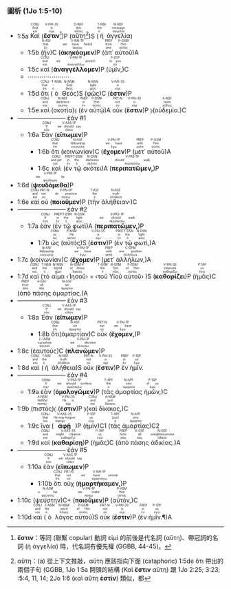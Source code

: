 ### 圖析 (1Jo 1:5-10)


- 1:5a <RUBY><ruby><ruby>Καὶ<rt>καί</rt></ruby><rt>And</rt></ruby><rt>CONJ</rt></RUBY> (<RUBY><ruby><ruby><strong>ἔστιν</strong><rt>εἰμί</rt></ruby><rt>is</rt></ruby><rt>V-PAI-3S</rt></RUBY>[^1])P (<RUBY><ruby><ruby>αὕτη<rt>οὗτος</rt></ruby><rt>this</rt></ruby><rt>D-NSF</rt></RUBY>[^2])S (<RUBY><ruby><ruby>ἡ<rt>ὁ</rt></ruby><rt>the</rt></ruby><rt>T-NSF</rt></RUBY> <RUBY><ruby><ruby>ἀγγελία<rt>ἀγγελία</rt></ruby><rt>message</rt></ruby><rt>N-NSF</rt></RUBY>) 
	- 1:5b (<RUBY><ruby><ruby>ἣν<rt>ὅς</rt></ruby><rt>that</rt></ruby><rt>R-ASF</rt></RUBY>)C (<RUBY><ruby><ruby><strong>ἀκηκόαμεν</strong><rt>ἀκούω</rt></ruby><rt>we have heard</rt></ruby><rt>V-RAI-1P</rt></RUBY>)P (<RUBY><ruby><ruby>ἀπ᾽<rt>ἀπό</rt></ruby><rt>from</rt></ruby><rt>PREP</rt></RUBY> <RUBY><ruby><ruby>αὐτοῦ<rt>αὐτός</rt></ruby><rt>Him</rt></ruby><rt>P-GSM</rt></RUBY>)A
	- 1:5c <RUBY><ruby><ruby>καὶ<rt>καί</rt></ruby><rt>and</rt></ruby><rt>CONJ</rt></RUBY> (<RUBY><ruby><ruby><strong>ἀναγγέλλομεν</strong><rt>ἀναγγέλλω</rt></ruby><rt>we preach</rt></ruby><rt>V-PAI-1P</rt></RUBY>)P (<RUBY><ruby><ruby>ὑμῖν,<rt>σύ</rt></ruby><rt>to you</rt></ruby><rt>P-2DP</rt></RUBY>)C
	- ⋯⋯⋯⋯⋯⋯⋯
	- 1:5d <RUBY><ruby><ruby>ὅτι<rt>ὅτι</rt></ruby><rt>that</rt></ruby><rt>CONJ</rt></RUBY> (<RUBY><ruby><ruby>ὁ<rt>ὁ</rt></ruby><rt>-</rt></ruby><rt>T-NSM</rt></RUBY> <RUBY><ruby><ruby>Θεὸς<rt>θεός</rt></ruby><rt>God</rt></ruby><rt>N-NSM</rt></RUBY>)S (<RUBY><ruby><ruby>φῶς<rt>φῶς</rt></ruby><rt>light</rt></ruby><rt>N-NSN</rt></RUBY>)C (<RUBY><ruby><ruby><strong>ἐστιν</strong><rt>εἰμί</rt></ruby><rt>is</rt></ruby><rt>V-PAI-3S</rt></RUBY>)P
	- 1:5e <RUBY><ruby><ruby>καὶ<rt>καί</rt></ruby><rt>and</rt></ruby><rt>CONJ</rt></RUBY> (<RUBY><ruby><ruby>σκοτία<rt>σκοτία</rt></ruby><rt>darkness</rt></ruby><rt>N-NSF</rt></RUBY>)⦇ (<RUBY><ruby><ruby>ἐν<rt>ἐν</rt></ruby><rt>in</rt></ruby><rt>PREP</rt></RUBY> <RUBY><ruby><ruby>αὐτῷ<rt>αὐτός</rt></ruby><rt>Him</rt></ruby><rt>P-DSM</rt></RUBY>)A <RUBY><ruby><ruby>οὐκ<rt>οὐ</rt></ruby><rt>not</rt></ruby><rt>PRT-N</rt></RUBY> (<RUBY><ruby><ruby><strong>ἔστιν</strong><rt>εἰμί</rt></ruby><rt>is</rt></ruby><rt>V-PAI-3S</rt></RUBY>)P ⦈(<RUBY><ruby><ruby>οὐδεμία.<rt>οὐδείς</rt></ruby><rt>none</rt></ruby><rt>A-NSF</rt></RUBY>)C 
- ———————— ἐάν #1
	- 1:6a <RUBY><ruby><ruby>Ἐὰν<rt>ἐάν</rt></ruby><rt>If</rt></ruby><rt>CONJ</rt></RUBY> (<RUBY><ruby><ruby><strong>εἴπωμεν</strong><rt>εἶπον</rt></ruby><rt>we should say</rt></ruby><rt>V-AAS-1P</rt></RUBY>)P
		- 1:6b <RUBY><ruby><ruby>ὅτι<rt>ὅτι</rt></ruby><rt>that</rt></ruby><rt>CONJ</rt></RUBY> (<RUBY><ruby><ruby>κοινωνίαν<rt>κοινωνία</rt></ruby><rt>fellowship</rt></ruby><rt>N-ASF</rt></RUBY>)C (<RUBY><ruby><ruby><strong>ἔχομεν</strong><rt>ἔχω</rt></ruby><rt>we have</rt></ruby><rt>V-PAI-1P</rt></RUBY>)P (<RUBY><ruby><ruby>μετ᾽<rt>μετά</rt></ruby><rt>with</rt></ruby><rt>PREP</rt></RUBY> <RUBY><ruby><ruby>αὐτοῦ<rt>αὐτός</rt></ruby><rt>Him</rt></ruby><rt>P-GSM</rt></RUBY>)A 
		- 1:6c <RUBY><ruby><ruby>καὶ<rt>καί</rt></ruby><rt>and yet</rt></ruby><rt>CONJ</rt></RUBY> (<RUBY><ruby><ruby>ἐν<rt>ἐν</rt></ruby><rt>in</rt></ruby><rt>PREP</rt></RUBY> <RUBY><ruby><ruby>τῷ<rt>ὁ</rt></ruby><rt>the</rt></ruby><rt>T-DSN</rt></RUBY> <RUBY><ruby><ruby>σκότει<rt>σκότος</rt></ruby><rt>darkness</rt></ruby><rt>N-DSN</rt></RUBY>)A (<RUBY><ruby><ruby><strong>περιπατῶμεν,</strong><rt>περιπατέω</rt></ruby><rt>should walk</rt></ruby><rt>V-PAS-1P</rt></RUBY>)P 
- 1:6d (<RUBY><ruby><ruby><strong>ψευδόμεθα</strong><rt>ψεύδομαι</rt></ruby><rt>we lie</rt></ruby><rt>V-PNI-1P</rt></RUBY>)P
- 1:6e <RUBY><ruby><ruby>καὶ<rt>καί</rt></ruby><rt>and</rt></ruby><rt>CONJ</rt></RUBY> <RUBY><ruby><ruby>οὐ<rt>οὐ</rt></ruby><rt>not</rt></ruby><rt>PRT-N</rt></RUBY> (<RUBY><ruby><ruby><strong>ποιοῦμεν</strong><rt>ποιέω</rt></ruby><rt>do practice</rt></ruby><rt>V-PAI-1P</rt></RUBY>)P (<RUBY><ruby><ruby>τὴν<rt>ὁ</rt></ruby><rt>the</rt></ruby><rt>T-ASF</rt></RUBY> <RUBY><ruby><ruby>ἀλήθειαν·<rt>ἀλήθεια</rt></ruby><rt>truth</rt></ruby><rt>N-ASF</rt></RUBY>)C
- ———————— ἐάν #2
	- 1:7a <RUBY><ruby><ruby>ἐὰν<rt>ἐάν</rt></ruby><rt>If</rt></ruby><rt>CONJ</rt></RUBY> (<RUBY><ruby><ruby>ἐν<rt>ἐν</rt></ruby><rt>in</rt></ruby><rt>PREP</rt></RUBY> <RUBY><ruby><ruby>τῷ<rt>ὁ</rt></ruby><rt>the</rt></ruby><rt>T-DSN</rt></RUBY> <RUBY><ruby><ruby>φωτὶ<rt>φῶς</rt></ruby><rt>light</rt></ruby><rt>N-DSN</rt></RUBY>)A (<RUBY><ruby><ruby><strong>περιπατῶμεν,</strong><rt>περιπατέω</rt></ruby><rt>we should walk</rt></ruby><rt>V-PAS-1P</rt></RUBY>)P
		- 1:7b <RUBY><ruby><ruby>ὡς<rt>ὡς</rt></ruby><rt>as</rt></ruby><rt>CONJ</rt></RUBY> (<RUBY><ruby><ruby>αὐτός<rt>αὐτός</rt></ruby><rt>He</rt></ruby><rt>P-NSM</rt></RUBY>)S (<RUBY><ruby><ruby><strong>ἐστιν</strong><rt>εἰμί</rt></ruby><rt>is</rt></ruby><rt>V-PAI-3S</rt></RUBY>)P (<RUBY><ruby><ruby>ἐν<rt>ἐν</rt></ruby><rt>in</rt></ruby><rt>PREP</rt></RUBY> <RUBY><ruby><ruby>τῷ<rt>ὁ</rt></ruby><rt>the</rt></ruby><rt>T-DSN</rt></RUBY> <RUBY><ruby><ruby>φωτί,<rt>φῶς</rt></ruby><rt>light</rt></ruby><rt>N-DSN</rt></RUBY>)A 
- 1:7c (<RUBY><ruby><ruby>κοινωνίαν<rt>κοινωνία</rt></ruby><rt>fellowship</rt></ruby><rt>N-ASF</rt></RUBY>)C (<RUBY><ruby><ruby><strong>ἔχομεν</strong><rt>ἔχω</rt></ruby><rt>we have</rt></ruby><rt>V-PAI-1P</rt></RUBY>)P (<RUBY><ruby><ruby>μετ᾽<rt>μετά</rt></ruby><rt>with</rt></ruby><rt>PREP</rt></RUBY> <RUBY><ruby><ruby>ἀλλήλων,<rt>ἀλλήλων</rt></ruby><rt>one another</rt></ruby><rt>C-GPM</rt></RUBY>)A
- 1:7d <RUBY><ruby><ruby>καὶ<rt>καί</rt></ruby><rt>and</rt></ruby><rt>CONJ</rt></RUBY> (<RUBY><ruby><ruby>τὸ<rt>ὁ</rt></ruby><rt>the</rt></ruby><rt>T-NSN</rt></RUBY> <RUBY><ruby><ruby>αἷμα<rt>αἷμα</rt></ruby><rt>blood</rt></ruby><rt>N-NSN</rt></RUBY> ‹<RUBY><ruby><ruby>Ἰησοῦ<rt>Ἰησοῦς</rt></ruby><rt>of Jesus</rt></ruby><rt>N-GSM-P</rt></RUBY>› = ‹<RUBY><ruby><ruby>τοῦ<rt>ὁ</rt></ruby><rt>the</rt></ruby><rt>T-GSM</rt></RUBY> <RUBY><ruby><ruby>Υἱοῦ<rt>υἱός</rt></ruby><rt>Son</rt></ruby><rt>N-GSM</rt></RUBY> <RUBY><ruby><ruby>αὐτοῦ<rt>αὐτός</rt></ruby><rt>of Him</rt></ruby><rt>P-GSM</rt></RUBY>› )S (<RUBY><ruby><ruby><strong>καθαρίζει</strong><rt>καθαρίζω</rt></ruby><rt>cleanses</rt></ruby><rt>V-PAI-3S</rt></RUBY>)P (<RUBY><ruby><ruby>ἡμᾶς<rt>ἐγώ</rt></ruby><rt>us</rt></ruby><rt>P-1AP</rt></RUBY>)C (<RUBY><ruby><ruby>ἀπὸ<rt>ἀπό</rt></ruby><rt>from</rt></ruby><rt>PREP</rt></RUBY> <RUBY><ruby><ruby>πάσης<rt>πᾶς</rt></ruby><rt>all</rt></ruby><rt>A-GSF</rt></RUBY> <RUBY><ruby><ruby>ἁμαρτίας.<rt>ἁμαρτία</rt></ruby><rt>sin</rt></ruby><rt>N-GSF</rt></RUBY>)A
- ———————— ἐάν #3
	- 1:8a <RUBY><ruby><ruby>Ἐὰν<rt>ἐάν</rt></ruby><rt>If</rt></ruby><rt>CONJ</rt></RUBY> (<RUBY><ruby><ruby><strong>εἴπωμεν</strong><rt>εἶπον</rt></ruby><rt>we should say</rt></ruby><rt>V-AAS-1P</rt></RUBY>)P
		- 1:8b <RUBY><ruby><ruby>ὅτι<rt>ὅτι</rt></ruby><rt>that</rt></ruby><rt>CONJ</rt></RUBY>(<RUBY><ruby><ruby>ἁμαρτίαν<rt>ἁμαρτία</rt></ruby><rt>sin</rt></ruby><rt>N-ASF</rt></RUBY>)C <RUBY><ruby><ruby>οὐκ<rt>οὐ</rt></ruby><rt>not</rt></ruby><rt>PRT-N</rt></RUBY> (<RUBY><ruby><ruby><strong>ἔχομεν,</strong><rt>ἔχω</rt></ruby><rt>we have</rt></ruby><rt>V-PAI-1P</rt></RUBY>)P 
- 1:8c (<RUBY><ruby><ruby>ἑαυτοὺς<rt>ἑαυτοῦ</rt></ruby><rt>ourselves</rt></ruby><rt>F-1APM</rt></RUBY>)C (<RUBY><ruby><ruby><strong>πλανῶμεν</strong><rt>πλανάω</rt></ruby><rt>we deceive</rt></ruby><rt>V-PAI-1P</rt></RUBY>)P
- 1:8d <RUBY><ruby><ruby>καὶ<rt>καί</rt></ruby><rt>and</rt></ruby><rt>CONJ</rt></RUBY> (<RUBY><ruby><ruby>ἡ<rt>ὁ</rt></ruby><rt>the</rt></ruby><rt>T-NSF</rt></RUBY> <RUBY><ruby><ruby>ἀλήθεια<rt>ἀλήθεια</rt></ruby><rt>truth</rt></ruby><rt>N-NSF</rt></RUBY>)S <RUBY><ruby><ruby>οὐκ<rt>οὐ</rt></ruby><rt>not</rt></ruby><rt>PRT-N</rt></RUBY> (<RUBY><ruby><ruby><strong>ἔστιν</strong><rt>εἰμί</rt></ruby><rt>is</rt></ruby><rt>V-PAI-3S</rt></RUBY>)P <RUBY><ruby><ruby>ἐν<rt>ἐν</rt></ruby><rt>in</rt></ruby><rt>PREP</rt></RUBY> <RUBY><ruby><ruby>ἡμῖν.<rt>ἐγώ</rt></ruby><rt>us</rt></ruby><rt>P-1DP</rt></RUBY> 
- ———————— ἐάν #4
	- 1:9a <RUBY><ruby><ruby>ἐὰν<rt>ἐάν</rt></ruby><rt>If</rt></ruby><rt>CONJ</rt></RUBY> (<RUBY><ruby><ruby><strong>ὁμολογῶμεν</strong><rt>ὁμολογέω</rt></ruby><rt>we should confess</rt></ruby><rt>V-PAS-1P</rt></RUBY>)P (<RUBY><ruby><ruby>τὰς<rt>ὁ</rt></ruby><rt>the</rt></ruby><rt>T-APF</rt></RUBY> <RUBY><ruby><ruby>ἁμαρτίας<rt>ἁμαρτία</rt></ruby><rt>sins</rt></ruby><rt>N-APF</rt></RUBY> <RUBY><ruby><ruby>ἡμῶν,<rt>ἐγώ</rt></ruby><rt>of us</rt></ruby><rt>P-1GP</rt></RUBY>)C 
- 1:9b (<RUBY><ruby><ruby>πιστός<rt>πιστός</rt></ruby><rt>faithful</rt></ruby><rt>A-NSM</rt></RUBY>)⦇ (<RUBY><ruby><ruby><strong>ἐστιν</strong><rt>εἰμί</rt></ruby><rt>He is</rt></ruby><rt>V-PAI-3S</rt></RUBY>)P ⦈(<RUBY><ruby><ruby>καὶ<rt>καί</rt></ruby><rt>and</rt></ruby><rt>CONJ</rt></RUBY> <RUBY><ruby><ruby>δίκαιος,<rt>δίκαιος</rt></ruby><rt>just</rt></ruby><rt>A-NSM</rt></RUBY>)C
	- 1:9c <RUBY><ruby><ruby>ἵνα<rt>ἵνα</rt></ruby><rt>that</rt></ruby><rt>CONJ</rt></RUBY> (<RUBY><ruby><ruby><strong>ἀφῇ</strong><rt>ἀφίημι</rt></ruby><rt>He may forgive</rt></ruby><rt>V-AAS-3S</rt></RUBY>)P (<RUBY><ruby><ruby>ἡμῖν<rt>ἐγώ</rt></ruby><rt>us</rt></ruby><rt>P-1DP</rt></RUBY>)C1 (<RUBY><ruby><ruby>τὰς<rt>ὁ</rt></ruby><rt>[our]</rt></ruby><rt>T-APF</rt></RUBY> <RUBY><ruby><ruby>ἁμαρτίας<rt>ἁμαρτία</rt></ruby><rt>sins</rt></ruby><rt>N-APF</rt></RUBY>)C2
	- 1:9d <RUBY><ruby><ruby>καὶ<rt>καί</rt></ruby><rt>and</rt></ruby><rt>CONJ</rt></RUBY> (<RUBY><ruby><ruby><strong>καθαρίσῃ</strong><rt>καθαρίζω</rt></ruby><rt>might cleanse</rt></ruby><rt>V-AAS-3S</rt></RUBY>)P (<RUBY><ruby><ruby>ἡμᾶς<rt>ἐγώ</rt></ruby><rt>us</rt></ruby><rt>P-1AP</rt></RUBY>)C (<RUBY><ruby><ruby>ἀπὸ<rt>ἀπό</rt></ruby><rt>from</rt></ruby><rt>PREP</rt></RUBY> <RUBY><ruby><ruby>πάσης<rt>πᾶς</rt></ruby><rt>all</rt></ruby><rt>A-GSF</rt></RUBY> <RUBY><ruby><ruby>ἀδικίας.<rt>ἀδικία</rt></ruby><rt>unrighteousness</rt></ruby><rt>N-GSF</rt></RUBY>)A
- ———————— ἐάν #5
	- 1:10a <RUBY><ruby><ruby>ἐὰν<rt>ἐάν</rt></ruby><rt>If</rt></ruby><rt>CONJ</rt></RUBY> (<RUBY><ruby><ruby><strong>εἴπωμεν</strong><rt>εἶπον</rt></ruby><rt>we should say</rt></ruby><rt>V-AAS-1P</rt></RUBY>)P
		- 1:10b <RUBY><ruby><ruby>ὅτι<rt>ὅτι</rt></ruby><rt>that</rt></ruby><rt>CONJ</rt></RUBY> <RUBY><ruby><ruby>οὐχ<rt>οὐ</rt></ruby><rt>not</rt></ruby><rt>PRT-N</rt></RUBY> (<RUBY><ruby><ruby><strong>ἡμαρτήκαμεν,</strong><rt>ἁμαρτάνω</rt></ruby><rt>we have sinned</rt></ruby><rt>V-RAI-1P</rt></RUBY>)P 
- 1:10c (<RUBY><ruby><ruby>ψεύστην<rt>ψεύστης</rt></ruby><rt>a liar</rt></ruby><rt>N-ASM</rt></RUBY>)C+ (<RUBY><ruby><ruby><strong>ποιοῦμεν</strong><rt>ποιέω</rt></ruby><rt>we make</rt></ruby><rt>V-PAI-1P</rt></RUBY>)P (<RUBY><ruby><ruby>αὐτὸν,<rt>αὐτός</rt></ruby><rt>Him</rt></ruby><rt>P-ASM</rt></RUBY>)C
- 1:10d <RUBY><ruby><ruby>καὶ<rt>καί</rt></ruby><rt>and</rt></ruby><rt>CONJ</rt></RUBY> (<RUBY><ruby><ruby>ὁ<rt>ὁ</rt></ruby><rt>the</rt></ruby><rt>T-NSM</rt></RUBY> <RUBY><ruby><ruby>λόγος<rt>λόγος</rt></ruby><rt>word</rt></ruby><rt>N-NSM</rt></RUBY> <RUBY><ruby><ruby>αὐτοῦ<rt>αὐτός</rt></ruby><rt>of Him</rt></ruby><rt>P-GSM</rt></RUBY>)S <RUBY><ruby><ruby>οὐκ<rt>οὐ</rt></ruby><rt>not</rt></ruby><rt>PRT-N</rt></RUBY> (<RUBY><ruby><ruby><strong>ἔστιν</strong><rt>εἰμί</rt></ruby><rt>is</rt></ruby><rt>V-PAI-3S</rt></RUBY>)P (<RUBY><ruby><ruby>ἐν<rt>ἐν</rt></ruby><rt>in</rt></ruby><rt>PREP</rt></RUBY> <RUBY><ruby><ruby>ἡμῖν.¶<rt>ἐγώ</rt></ruby><rt>us</rt></ruby><rt>P-1DP</rt></RUBY>)A


[^1]: **ἔστιν**：等同 (聯繫 copular) 動詞 εἰμί 的前後是代名詞 (αὕτη)、帶冠詞的名詞 (ἡ ἀγγελία) 時，代名詞有優先權 (GGBB, 44-45)。
[^2]: αὕτη：(a) 從上下文推敲，αὕτη 應該指向下面 (cataphoric) 1:5de ὅτι 帶出的兩個子句 (GGBB, 1Jo 1:5a 開頭的結構 (Καὶ **ἔστιν** αὕτη) 跟 1Jo 2:25; 3:23; :5:4, 11, 14; 2Jo 1:6 (καὶ αὕτη **ἐστὶν**) 類似，都